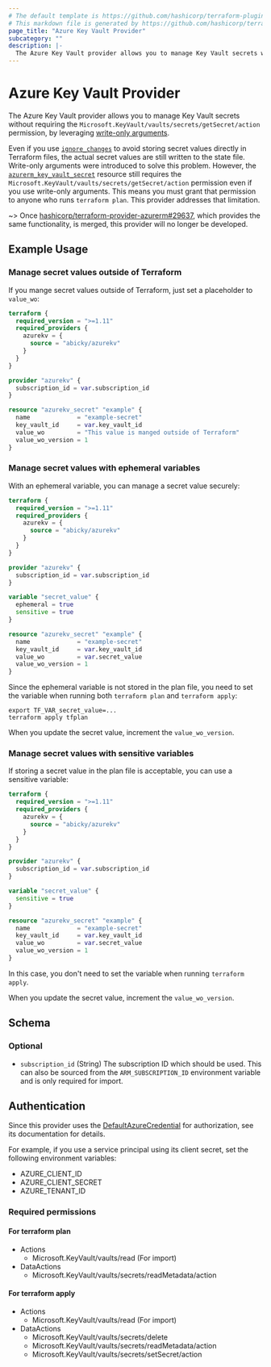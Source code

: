 ```yaml
---
# The default template is https://github.com/hashicorp/terraform-plugin-docs/blob/v0.22.0/internal/provider/template.go#L382
# This markdown file is generated by https://github.com/hashicorp/terraform-plugin-docs
page_title: "Azure Key Vault Provider"
subcategory: ""
description: |-
  The Azure Key Vault provider allows you to manage Key Vault secrets without requiring the Microsoft.KeyVault/vaults/secrets/getSecret/action permission, by leveraging write-only arguments https://developer.hashicorp.com/terraform/language/resources/ephemeral/write-only.
---
```


# Azure Key Vault Provider

The Azure Key Vault provider allows you to manage Key Vault secrets without requiring the `Microsoft.KeyVault/vaults/secrets/getSecret/action` permission, by leveraging [write-only arguments](https://developer.hashicorp.com/terraform/language/resources/ephemeral/write-only).

Even if you use [`ignore_changes`](https://developer.hashicorp.com/terraform/language/meta-arguments/lifecycle#ignore_changes) to avoid storing secret values directly in Terraform files, the actual secret values are still written to the state file. Write-only arguments were introduced to solve this problem. However, the [`azurerm_key_vault_secret`](https://registry.terraform.io/providers/hashicorp/azurerm/latest/docs/resources/key_vault_secret) resource still requires the `Microsoft.KeyVault/vaults/secrets/getSecret/action` permission even if you use write-only arguments. This means you must grant that permission to anyone who runs `terraform plan`.
This provider addresses that limitation.

~> Once [hashicorp/terraform-provider-azurerm#29637](https://github.com/hashicorp/terraform-provider-azurerm/pull/29637), which provides the same functionality, is merged, this provider will no longer be developed.


## Example Usage

### Manage secret values outside of Terraform

If you mange secret values outside of Terraform, just set a placeholder to `value_wo`:

```terraform
terraform {
  required_version = ">=1.11"
  required_providers {
    azurekv = {
      source = "abicky/azurekv"
    }
  }
}

provider "azurekv" {
  subscription_id = var.subscription_id
}

resource "azurekv_secret" "example" {
  name             = "example-secret"
  key_vault_id     = var.key_vault_id
  value_wo         = "This value is manged outside of Terraform"
  value_wo_version = 1
}
```


### Manage secret values with ephemeral variables

With an ephemeral variable, you can manage a secret value securely:

```terraform
terraform {
  required_version = ">=1.11"
  required_providers {
    azurekv = {
      source = "abicky/azurekv"
    }
  }
}

provider "azurekv" {
  subscription_id = var.subscription_id
}

variable "secret_value" {
  ephemeral = true
  sensitive = true
}

resource "azurekv_secret" "example" {
  name             = "example-secret"
  key_vault_id     = var.key_vault_id
  value_wo         = var.secret_value
  value_wo_version = 1
}
```

Since the ephemeral variable is not stored in the plan file, you need to set the variable when running both `terraform plan` and `terraform apply`:

```
export TF_VAR_secret_value=...
terraform apply tfplan
```

When you update the secret value, increment the `value_wo_version`.


### Manage secret values with sensitive variables

If storing a secret value in the plan file is acceptable, you can use a sensitive variable:

```terraform
terraform {
  required_version = ">=1.11"
  required_providers {
    azurekv = {
      source = "abicky/azurekv"
    }
  }
}

provider "azurekv" {
  subscription_id = var.subscription_id
}

variable "secret_value" {
  sensitive = true
}

resource "azurekv_secret" "example" {
  name             = "example-secret"
  key_vault_id     = var.key_vault_id
  value_wo         = var.secret_value
  value_wo_version = 1
}
```

In this case, you don't need to set the variable when running `terraform apply`.

When you update the secret value, increment the `value_wo_version`.

<!-- schema generated by tfplugindocs -->
## Schema

### Optional

- `subscription_id` (String) The subscription ID which should be used. This can also be sourced from the `ARM_SUBSCRIPTION_ID` environment variable and is only required for import.

## Authentication

Since this provider uses the [DefaultAzureCredential](https://pkg.go.dev/github.com/Azure/azure-sdk-for-go/sdk/azidentity#DefaultAzureCredential) for authorization, see its documentation for details.

For example, if you use a service principal using its client secret, set the following environment variables:

* AZURE_CLIENT_ID
* AZURE_CLIENT_SECRET
* AZURE_TENANT_ID

### Required permissions

#### For terraform plan

* Actions
    - Microsoft.KeyVault/vaults/read (For import)
* DataActions
    - Microsoft.KeyVault/vaults/secrets/readMetadata/action

#### For terraform apply

* Actions
    - Microsoft.KeyVault/vaults/read (For import)
* DataActions
    - Microsoft.KeyVault/vaults/secrets/delete
    - Microsoft.KeyVault/vaults/secrets/readMetadata/action
    - Microsoft.KeyVault/vaults/secrets/setSecret/action
